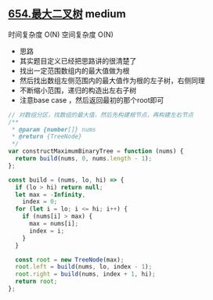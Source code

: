 ## [654.最大二叉树](https://leetcode.cn/problems/maximum-binary-tree/) <Badge type="warning">medium</Badge>

时间复杂度 O(N)
空间复杂度 O(N)

- 思路
- 其实题目定义已经把思路讲的很清楚了
- 找出一定范围数组内的最大值做为根
- 然后找出数组左侧范围内的最大值作为根的左子树，右侧同理
- 不断缩小范围，递归的构造出左右子树
- 注意base case ，然后返回最初的那个root即可


```js
// 对数组分区，找数组的最大值，然后先构建根节点，再构建左右节点
/**
 * @param {number[]} nums
 * @return {TreeNode}
 */
var constructMaximumBinaryTree = function (nums) {
  return build(nums, 0, nums.length - 1);
};

const build = (nums, lo, hi) => {
  if (lo > hi) return null;
  let max = -Infinity,
    index = 0;
  for (let i = lo; i <= hi; i++) {
    if (nums[i] > max) {
      max = nums[i];
      index = i;
    }
  }

  const root = new TreeNode(max);
  root.left = build(nums, lo, index - 1);
  root.right = build(nums, index + 1, hi);
  return root;
};
```

